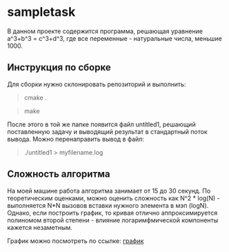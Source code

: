 # sampletask
В данном проекте содержится программа, решающая уравнение a^3+b^3 = c^3+d^3, где все переменные - натуральные числа, меньшие 1000.
 
## Инструкция по сборке
Для сборки нужно склонировать репозиторий и выполнить:

>cmake .

>make

После этого в той же папке появится файл untitled1, решающий поставленную задачу и выводящий результат 
в стандартный поток вывода. Можно перенаправить вывод в файл:

>./untitled1 > myfilename.log

## Сложность алгоритма
На моей машине работа алгоритма занимает от 15 до 30 секунд. По теоретическим оценками, можно
оценить сложность как N^2 * log(N) - выполняется N*N вызовов вставки нужного элемента в мэп (logN).
Однако, если построить график, то кривая отлично аппроксимируется полиномом второй степени - влияние логаримфмической компоненты кажется незаметным.

График можно посмотреть по ссылке:
[график](https://drive.google.com/file/d/10pc3S2oCrv5MT98ZPg1WitW7C_pSCDpx/view?usp=sharing)



